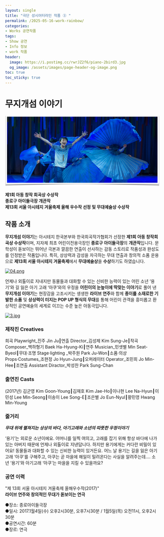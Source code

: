 ```yaml
---
layout: single
title: "극단 성시어터라인 작품 ③ "
permalink: /2025-05-16-work-rainbow/
categories:
- Works 공연작품
tags:
- Show 공연
- Info 정보
- work 작품
header:
  image: https://i.postimg.cc/rwrJZ2f6/piano-2bird3.jpg
  og_image: /assets/images/page-header-og-image.png
toc: true
toc_sticky: true
---
```

# 무지개섬 이야기

![무지개섬이야기](/assets/images/rainbow_cover.webp)

**제1회 아동 창작 희곡상 수상작**<br>
**종로구 아이들극장 개관작**<br>
**제13회 서울 아시테지 겨울축제 올해 우수작 선정 및 무대예술상 수상작**<br>

## 작품 소개
**무지개섬 이야기**는 아시테지 한국본부와 한국희곡작가협회가 선정한 **제1회 아동 창작희곡상 수상작**이며, 지자체 최초 어린이전용극장인 **종로구 아이들극장**의 **개관작**입니다. 문학성이 돋보이는 뛰어난 극본과 깔끔한 연출이 선사하는 감동 스토리로 작품성과 완성도를 인정받은 작품입니다. 특히, 상상력과 감성을 자극하는 무대 연출과 창의적 소품 운용으로 **제13회 서울 아시테지 겨울축제**에서 **무대예술상**을 **수상**하기도 하였습니다.

[![04.png](https://i.postimg.cc/DyrxgT0S/04.png)](https://postimg.cc/crJ7xPQW)

언제나 외톨이로 지내지만 동물들과 대화할 수 있는 신비한 능력이 있는 어린 소년 ‘용기’와 길 잃은 아기 고래 ‘아쿠’와의 우정을 **어린이의 눈높이에 딱맞는 이야기**로 풀어 낸 **무지개섬 이야기**는 현장감을 고조시키는 생생한 **라이브 연주**와 함께 **종이를 소재로한 기발한 소품** 및 **상상력이 터지는 POP UP 형식의 무대**를 통해 어린이 관객을 흥미롭고 환상적인 공연예술의 세계로 이끄는 수준 높은 아동극입니다.

[![3.jpg](https://i.postimg.cc/xdxxz3Cg/3.jpg)](https://postimg.cc/KKTDXLtg)

### 제작진 Creatives
희곡 Playwright_진주 Jin Ju┃연출 Director_김성제 Kim Sung-Je┃작곡 Composer_백하형기 Baek Ha-Hyung-Ki┃연주 Musician_민샛별 Min Seat-Byeol┃무대·조명 Stage·lighting _박주원 Park Ju-Won┃소품·의상 Props·Costumes_조현정 Jo Hyun-Jung┃오퍼레이터 Operator_조민희 Jo Min-Hee┃조연출 Assistant Diractor_박성찬 Park Sung-Chan

### 출연진 Casts
(2017년) 김군영 Kim Goon-Young┃김재호 Kim Jae-Ho┃이나현 Lee Na-Hyun┃이민성 Lee Min-Seong┃이송이 Lee Song-E┃조은별 Jo Eun-Nyul┃황민영 Hwang Min-Young


### 줄거리

***무대 위에 펼쳐지는 상상의 바다,
아기고래와 소년의 따뜻한 우정이야기***

‘용기’는 외로운 소년이에요. 어머니를 일찍 여의고, 고래를 잡기 위해 항상 바다에 나가 있는 아버지 때문에 언제나 외톨이로 지낸답니다. 하지만 용기에게는 커다란 비밀이 있어요! 동물들과 대화할 수 있는 신비한 능력이 있거든요. 어느 날 용기는 길을 잃은 아기 고래 ‘아쿠’를 구해주고, 아쿠는 곧 마을에 해일이 밀려온다는 사실을 알려주는데…. 소년 ‘용기’와 아기고래 ‘아쿠’는 마을을 지킬 수 있을까요?

### 공연 이력

"제 13회 서울 아시테지 겨울축제 올해우수작(2017)"<br>
**라이브 연주와 창의적인 무대가 돋보이는 연극**

●장소: 종로아이들극장<br>
●일시: 2017.1월4일(수) 오후2시30분, 오후7시30분 / 1월5일(목) 오전11시, 오후2시30분<br>
●공연시간: 60분<br>
●장르: 연극